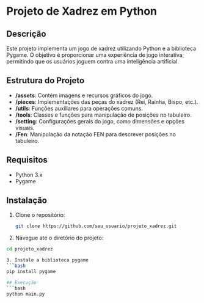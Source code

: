 # Projeto de Xadrez em Python

## Descrição

Este projeto implementa um jogo de xadrez utilizando Python e a biblioteca Pygame. O objetivo é proporcionar uma experiência de jogo interativa, permitindo que os usuários joguem contra uma inteligência artificial.

## Estrutura do Projeto

- **/assets**: Contém imagens e recursos gráficos do jogo.
- **/pieces**: Implementações das peças do xadrez (Rei, Rainha, Bispo, etc.).
- **/utils**: Funções auxiliares para operações comuns.
- **/tools**: Classes e funções para manipulação de posições no tabuleiro.
- **/setting**: Configurações gerais do jogo, como dimensões e opções visuais.
- **/Fen**: Manipulação da notação FEN para descrever posições no tabuleiro.

## Requisitos

- Python 3.x
- Pygame

## Instalação

1. Clone o repositório:
   ```bash
   git clone https://github.com/seu_usuario/projeto_xadrez.git

2. Navegue até o diretório do projeto:
```bash
cd projeto_xadrez

3. Instale a biblioteca pygame
```bash
pip install pygame

## Execução 
```bash
python main.py